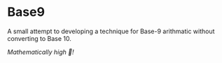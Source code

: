 # Base9
A small attempt to developing a technique for Base-9 arithmatic without converting to Base 10.

_Mathematically high 🥶!_
